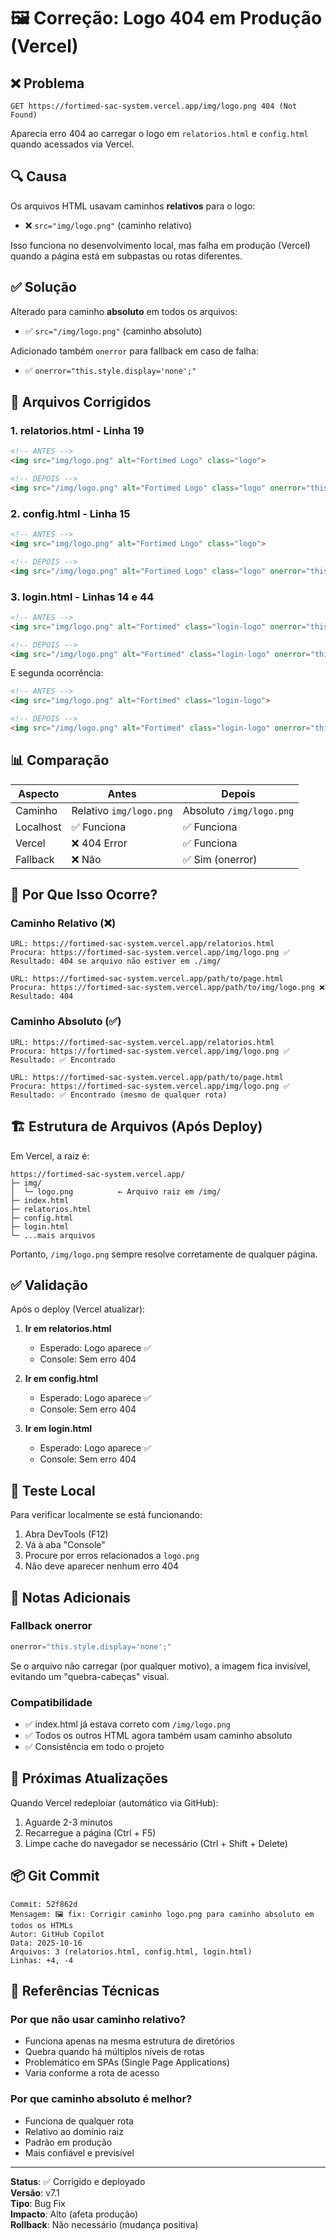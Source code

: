 # 🖼️ Correção: Logo 404 em Produção (Vercel)

## ❌ Problema
```
GET https://fortimed-sac-system.vercel.app/img/logo.png 404 (Not Found)
```

Aparecia erro 404 ao carregar o logo em `relatorios.html` e `config.html` quando acessados via Vercel.

## 🔍 Causa
Os arquivos HTML usavam caminhos **relativos** para o logo:
- ❌ `src="img/logo.png"` (caminho relativo)

Isso funciona no desenvolvimento local, mas falha em produção (Vercel) quando a página está em subpastas ou rotas diferentes.

## ✅ Solução
Alterado para caminho **absoluto** em todos os arquivos:
- ✅ `src="/img/logo.png"` (caminho absoluto)

Adicionado também `onerror` para fallback em caso de falha:
- ✅ `onerror="this.style.display='none';"` 

## 🔧 Arquivos Corrigidos

### 1. **relatorios.html** - Linha 19
```html
<!-- ANTES -->
<img src="img/logo.png" alt="Fortimed Logo" class="logo">

<!-- DEPOIS -->
<img src="/img/logo.png" alt="Fortimed Logo" class="logo" onerror="this.style.display='none'">
```

### 2. **config.html** - Linha 15
```html
<!-- ANTES -->
<img src="img/logo.png" alt="Fortimed Logo" class="logo">

<!-- DEPOIS -->
<img src="/img/logo.png" alt="Fortimed Logo" class="logo" onerror="this.style.display='none'">
```

### 3. **login.html** - Linhas 14 e 44
```html
<!-- ANTES -->
<img src="img/logo.png" alt="Fortimed" class="login-logo" onerror="this.style.display='none'; this.nextElementSibling.style.display='inline-block';">

<!-- DEPOIS -->
<img src="/img/logo.png" alt="Fortimed" class="login-logo" onerror="this.style.display='none'; this.nextElementSibling.style.display='inline-block';">
```

E segunda ocorrência:
```html
<!-- ANTES -->
<img src="img/logo.png" alt="Fortimed" class="login-logo">

<!-- DEPOIS -->
<img src="/img/logo.png" alt="Fortimed" class="login-logo" onerror="this.style.display='none';">
```

## 📊 Comparação

| Aspecto | Antes | Depois |
|---------|-------|--------|
| Caminho | Relativo `img/logo.png` | Absoluto `/img/logo.png` |
| Localhost | ✅ Funciona | ✅ Funciona |
| Vercel | ❌ 404 Error | ✅ Funciona |
| Fallback | ❌ Não | ✅ Sim (onerror) |

## 🎯 Por Que Isso Ocorre?

### Caminho Relativo (❌)
```
URL: https://fortimed-sac-system.vercel.app/relatorios.html
Procura: https://fortimed-sac-system.vercel.app/img/logo.png ✅
Resultado: 404 se arquivo não estiver em ./img/

URL: https://fortimed-sac-system.vercel.app/path/to/page.html
Procura: https://fortimed-sac-system.vercel.app/path/to/img/logo.png ❌
Resultado: 404
```

### Caminho Absoluto (✅)
```
URL: https://fortimed-sac-system.vercel.app/relatorios.html
Procura: https://fortimed-sac-system.vercel.app/img/logo.png ✅
Resultado: ✅ Encontrado

URL: https://fortimed-sac-system.vercel.app/path/to/page.html
Procura: https://fortimed-sac-system.vercel.app/img/logo.png ✅
Resultado: ✅ Encontrado (mesmo de qualquer rota)
```

## 🏗️ Estrutura de Arquivos (Após Deploy)

Em Vercel, a raiz é:
```
https://fortimed-sac-system.vercel.app/
├─ img/
│  └─ logo.png          ← Arquivo raiz em /img/
├─ index.html
├─ relatorios.html
├─ config.html
├─ login.html
└─ ...mais arquivos
```

Portanto, `/img/logo.png` sempre resolve corretamente de qualquer página.

## ✅ Validação

Após o deploy (Vercel atualizar):

1. **Ir em relatorios.html**
   - Esperado: Logo aparece ✅
   - Console: Sem erro 404

2. **Ir em config.html**
   - Esperado: Logo aparece ✅
   - Console: Sem erro 404

3. **Ir em login.html**
   - Esperado: Logo aparece ✅
   - Console: Sem erro 404

## 🧪 Teste Local

Para verificar localmente se está funcionando:

1. Abra DevTools (F12)
2. Vá à aba "Console"
3. Procure por erros relacionados a `logo.png`
4. Não deve aparecer nenhum erro 404

## 📝 Notas Adicionais

### Fallback onerror
```javascript
onerror="this.style.display='none';"
```

Se o arquivo não carregar (por qualquer motivo), a imagem fica invisível, evitando um "quebra-cabeças" visual.

### Compatibilidade
- ✅ index.html já estava correto com `/img/logo.png`
- ✅ Todos os outros HTML agora também usam caminho absoluto
- ✅ Consistência em todo o projeto

## 🚀 Próximas Atualizações

Quando Vercel redeploiar (automático via GitHub):
1. Aguarde 2-3 minutos
2. Recarregue a página (Ctrl + F5)
3. Limpe cache do navegador se necessário (Ctrl + Shift + Delete)

## 📦 Git Commit
```
Commit: 52f862d
Mensagem: 🖼️ fix: Corrigir caminho logo.png para caminho absoluto em todos os HTMLs
Autor: GitHub Copilot
Data: 2025-10-16
Arquivos: 3 (relatorios.html, config.html, login.html)
Linhas: +4, -4
```

## 🔗 Referências Técnicas

### Por que não usar caminho relativo?
- Funciona apenas na mesma estrutura de diretórios
- Quebra quando há múltiplos níveis de rotas
- Problemático em SPAs (Single Page Applications)
- Varia conforme a rota de acesso

### Por que caminho absoluto é melhor?
- Funciona de qualquer rota
- Relativo ao domínio raiz
- Padrão em produção
- Mais confiável e previsível

---

**Status**: ✅ Corrigido e deployado  
**Versão**: v7.1  
**Tipo**: Bug Fix  
**Impacto**: Alto (afeta produção)  
**Rollback**: Não necessário (mudança positiva)
